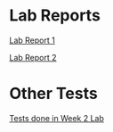 # Lab Reports

[Lab Report 1](https://haoyufu2.github.io/cse15l-lab-reports/lab-report-1-week-2.html)

[Lab Report 2](https://haoyufu2.github.io/cse15l-lab-reports/lab-report-2-week-4.html)


# Other Tests
[Tests done in Week 2 Lab](https://haoyufu2.github.io/cse15l-lab-reports/BasicSyntaxTesting.html)